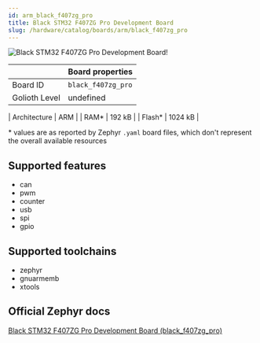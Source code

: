 ```yaml
---
id: arm_black_f407zg_pro
title: Black STM32 F407ZG Pro Development Board
slug: /hardware/catalog/boards/arm/black_f407zg_pro
---
```


[//]: # (This is an auto-generated file, do not edit! Changes to it will be lost upon re-generation)

![Black STM32 F407ZG Pro Development Board!](/img/boards/arm/black_f407zg_pro.jpg "Black STM32 F407ZG Pro Development Board")

|                | Board properties     |
| -------------  | -------------------- |
| Board ID       | `black_f407zg_pro` |
| Golioth Level  | undefined       |

| Architecture   | ARM |
| RAM*           | 192 kB |
| Flash*         | 1024 kB |

\* values are as reported by Zephyr `.yaml` board files, which don't represent the overall available resources



## Supported features

* can
* pwm
* counter
* usb
* spi
* gpio

## Supported toolchains

* zephyr
* gnuarmemb
* xtools

## Official Zephyr docs

[Black STM32 F407ZG Pro Development Board (black_f407zg_pro)](https://docs.zephyrproject.org/latest/boards/arm/black_f407zg_pro/doc/index.html)
